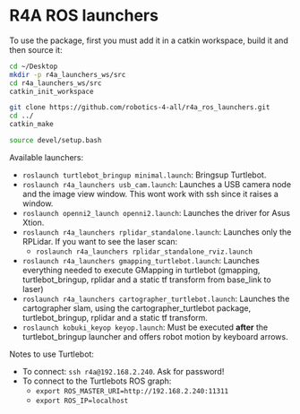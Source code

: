 # R4A ROS launchers


To use the package, first you must add it in a catkin workspace, build it and then source it:

```bash
cd ~/Desktop
mkdir -p r4a_launchers_ws/src
cd r4a_launchers_ws/src
catkin_init_workspace

git clone https://github.com/robotics-4-all/r4a_ros_launchers.git
cd ../
catkin_make

source devel/setup.bash
```

Available launchers:

- ```roslaunch turtlebot_bringup minimal.launch```: Bringsup Turtlebot.
- ```roslaunch r4a_launchers usb_cam.launch```: Launches a USB camera node and the image view window. This wont work with ssh since it raises a window.
- ```roslaunch openni2_launch openni2.launch```: Launches the driver for Asus Xtion.
- ```roslaunch r4a_launchers rplidar_standalone.launch```: Launches only the RPLidar. If you want to see the laser scan:
  - ```roslaunch r4a_launchers rplidar_standalone_rviz.launch```
- ```roslaunch r4a_launchers gmapping_turtlebot.launch```: Launches everything needed to execute GMapping in turtlebot (gmapping, turtlebot_bringup, rplidar and a static tf transform from base_link to laser)
- ```roslaunch r4a_launchers cartographer_turtlebot.launch```: Launches the cartographer slam, using the cartographer_turtlebot package, turtlebot_bringup, rplidar and a static tf transform.
- ```roslaunch kobuki_keyop keyop.launch```: Must be executed __after__ the turtlebot_bringup launcher and offers robot motion by keyboard arrows.


Notes to use Turtlebot:
- To connect: ```ssh r4a@192.168.2.240```. Ask for password!
- To connect to the Turtlebots ROS graph:
  - ```export ROS_MASTER_URI=http://192.168.2.240:11311```
  - ```export ROS_IP=localhost```
